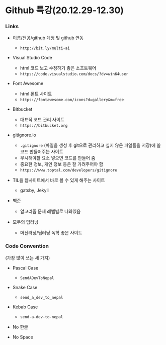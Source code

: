 # Github 특강(20.12.29-12.30)



### Links

- 이름/전공/github 계정 및 github 연동
  - `http://bit.ly/multi-ai`
- Visual Studio Code
  - html 코드 보고 수정하기 좋은 소프트웨어
  - `https://code.visualstudio.com/docs/?dv=win64user`
- Font Awesome
  - html 폰트 사이트
  - `https://fontawesome.com/icons?d=gallery&m=free` 
- Bitbucket 
  - 대표적 코드 관리 사이트
  - `https://bitbucket.org`
- gitignore.io 
  - `.gitignore` (파일을 생성 후 git으로 관리하고 싶지 않은 파일들을 저장)에  쓸 코드 만들어주는 사이트
  - 무시해야할 요소 넣으면 코드를 만들어 줌
  - 중요한 정보, 개인 정보 등은 잘 가려주어야 함
  - `https://www.toptal.com/developers/gitignore`

 - TIL을 웹사이트에서 바로 볼 수 있게 해주는 사이트
   	- gatsby, Jekyll
 - 백준
   	- 알고리즘 문제  레벨별로 나와있음
 - 모두의 딥러닝
   	- 머신러닝/딥러닝 독학 좋은 사이트





### Code Convention 
(가장 많이 쓰는 세 가지)

- Pascal Case
  - `SendADevToNepal`
- Snake Case
  - `send_a_dev_to_nepal`
- Kebab Case
  - `send-a-dev-to-nepal`

- No 한글
- No Space